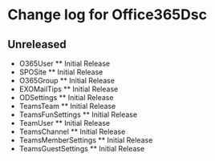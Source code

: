 # Change log for Office365Dsc

## Unreleased

* O365User
  ** Initial Release
* SPOSite
  ** Initial Release
* O365Group
  ** Initial Release
* EXOMailTips
  ** Initial Release
* ODSettings
** Initial Release
* TeamsTeam
** Initial Release
* TeamsFunSettings
** Initial Release
* TeamUser
** Initial Release
* TeamsChannel
** Initial Release
 * TeamsMemberSettings
** Initial Release
 * TeamsGuestSettings
** Initial Release

